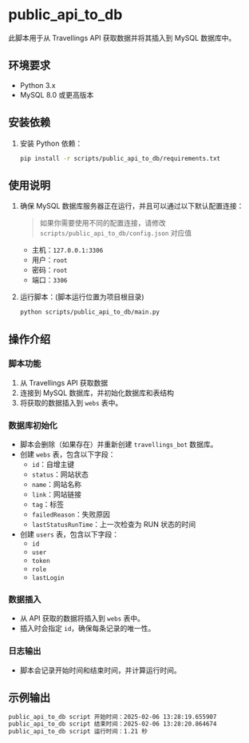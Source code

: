 # public_api_to_db

此脚本用于从 Travellings API 获取数据并将其插入到 MySQL 数据库中。

## 环境要求

- Python 3.x
- MySQL 8.0 或更高版本

## 安装依赖

1. 安装 Python 依赖：
    ```sh
    pip install -r scripts/public_api_to_db/requirements.txt
    ```

## 使用说明

1. 确保 MySQL 数据库服务器正在运行，并且可以通过以下默认配置连接：
    > 如果你需要使用不同的配置连接，请修改 `scripts/public_api_to_db/config.json` 对应值
    - 主机：`127.0.0.1:3306`
    - 用户：`root`
    - 密码：`root`
    - 端口：`3306`

2. 运行脚本：(脚本运行位置为项目根目录)
    ```sh
    python scripts/public_api_to_db/main.py
    ```

## 操作介绍

### 脚本功能

1. 从 Travellings API 获取数据
2. 连接到 MySQL 数据库，并初始化数据库和表结构
3. 将获取的数据插入到 `webs` 表中。

### 数据库初始化

- 脚本会删除（如果存在）并重新创建 `travellings_bot` 数据库。
- 创建 `webs` 表，包含以下字段：
  - `id`：自增主键
  - `status`：网站状态
  - `name`：网站名称
  - `link`：网站链接
  - `tag`：标签
  - `failedReason`：失败原因
  - `lastStatusRunTime`：上一次检查为 RUN 状态的时间
- 创建 `users` 表，包含以下字段：
  - `id`
  - `user`
  - `token`
  - `role`
  - `lastLogin`

### 数据插入

- 从 API 获取的数据将插入到 `webs` 表中。
- 插入时会指定 `id`，确保每条记录的唯一性。

### 日志输出

- 脚本会记录开始时间和结束时间，并计算运行时间。

## 示例输出

```sh
public_api_to_db script 开始时间：2025-02-06 13:28:19.655907
public_api_to_db script 结束时间：2025-02-06 13:28:20.864674
public_api_to_db script 运行时间：1.21 秒
```
